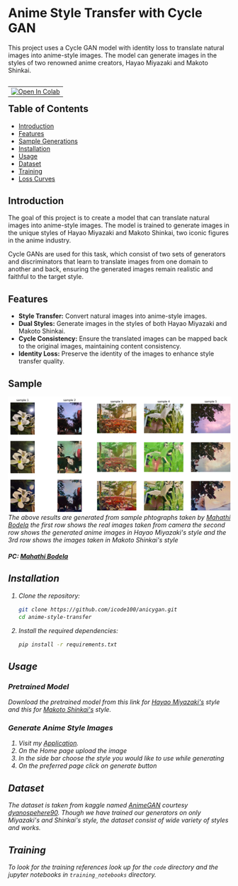 # Anime Style Transfer with Cycle GAN

This project uses a Cycle GAN model with identity loss to translate natural images into anime-style images. The model can generate images in the styles of two renowned anime creators, Hayao Miyazaki and Makoto Shinkai.

<table align="left">
  <td>
    <a href="https://www.kaggle.com/code/mightywarrior001/anicygan/" target="_parent"><img src="https://kaggle.com/static/images/open-in-kaggle.svg" alt="Open In Colab"/></a>
  </td>
</table>

<br>

## Table of Contents

- [Introduction](#introduction)
- [Features](#features)
- [Sample Generations](#sample)
- [Installation](#installation)
- [Usage](#usage)
- [Dataset](#dataset)
- [Training](#training)
- [Loss Curves](#charts)


## Introduction

The goal of this project is to create a model that can translate natural images into anime-style images. The model is trained to generate images in the unique styles of Hayao Miyazaki and Makoto Shinkai, two iconic figures in the anime industry. 

Cycle GANs are used for this task, which consist of two sets of generators and discriminators that learn to translate images from one domain to another and back, ensuring the generated images remain realistic and faithful to the target style.

## Features

- **Style Transfer:** Convert natural images into anime-style images.
- **Dual Styles:** Generate images in the styles of both Hayao Miyazaki and Makoto Shinkai.
- **Cycle Consistency:** Ensure the translated images can be mapped back to the original images, maintaining content consistency.
- **Identity Loss:** Preserve the identity of the images to enhance style transfer quality.

## Sample

![phto sample](https://github.com/icode100/AniCyGAN/blob/main/__results__/combined.png)
<i>The above results are generated from sample phtographs taken by [Mahathi Bodela](https://github.com/mahathibodela) the first row shows the real images taken from camera the second row shows the generated anime images in Hayao Miyazaki's style and the 3rd row shows the images taken in Makoto Shinkai's style<i>
#### PC: [Mahathi Bodela](https://github.com/mahathibodela)


## Installation

1. Clone the repository:
   ```bash
   git clone https://github.com/icode100/anicygan.git
   cd anime-style-transfer
   ```

2. Install the required dependencies:
   ```bash
   pip install -r requirements.txt
   ```

## Usage

### Pretrained Model

Download the pretrained model from this link for [Hayao Miyazaki's](https://github.com/icode100/AniCyGAN/blob/main/AnimeGAN/checkpoints/Hayao/gen_animation.pth) style and this for [Makoto Shinkai's](https://github.com/icode100/AniCyGAN/blob/main/AnimeGAN/checkpoints/Shinkai/gen_animation.pth) style.

### Generate Anime Style Images

1. Visit my [Application](https://anicygan.streamlit.app/).
2. On the Home page upload the image
3. In the side bar choose the style you would like to use while generating 
4. On the preferred page click on generate button 

## Dataset

The dataset is taken from kaggle named [AnimeGAN](https://www.kaggle.com/datasets/dysonsphere90/animegan) *courtesy [dyanospehere90](https://www.kaggle.com/dysonsphere90/)*. Though we have trained our generators on only Miyazaki's and Shinkai's style, the dataset consist of wide variety of styles and works.

## Training

To look for the training references look up for the `code` directory and the jupyter notebooks in `training_notebooks` directory. 

